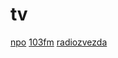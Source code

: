 # tv
[npo](https://npo.nl/luister) [103fm](https://103fm.maariv.co.il) [radiozvezda](https://radiozvezda.ru)
